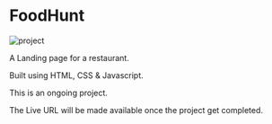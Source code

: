# FoodHunt

<img src="images/screenshot.jpg" alt="project">

A Landing page for a restaurant.

Built using HTML, CSS & Javascript.

This is an ongoing project.

The Live URL will be made available once the project get completed.
